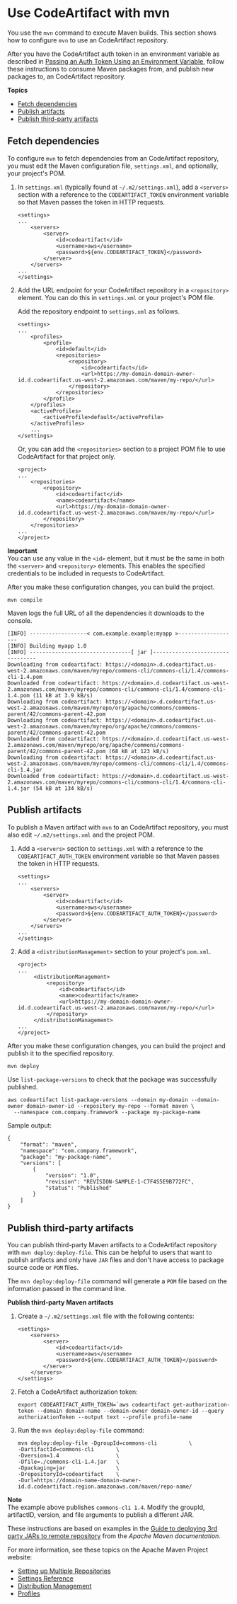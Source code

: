 # Use CodeArtifact with mvn<a name="maven-mvn"></a>

You use the `mvn` command to execute Maven builds\. This section shows how to configure `mvn` to use an CodeArtifact repository\.

After you have the CodeArtifact auth token in an environment variable as described in [Passing an Auth Token Using an Environment Variable](tokens-authentication.md#env-var), follow these instructions to consume Maven packages from, and publish new packages to, an CodeArtifact repository\.

**Topics**
+ [Fetch dependencies](#fetching-dependencies)
+ [Publish artifacts](#publishing-artifacts)
+ [Publish third\-party artifacts](#publishing-third-party-artifacts)

## Fetch dependencies<a name="fetching-dependencies"></a>

To configure `mvn` to fetch dependencies from an CodeArtifact repository, you must edit the Maven configuration file, `settings.xml`, and optionally, your project's POM\.

1. In `settings.xml` \(typically found at `~/.m2/settings.xml`\), add a `<servers>` section with a reference to the `CODEARTIFACT_TOKEN` environment variable so that Maven passes the token in HTTP requests\.

   ```
   <settings>
   ...
       <servers>
           <server>
               <id>codeartifact</id>
               <username>aws</username>
               <password>${env.CODEARTIFACT_TOKEN}</password>
           </server>
       </servers>
   ...
   </settings>
   ```

1. Add the URL endpoint for your CodeArtifact repository in a `<repository>` element\. You can do this in `settings.xml` or your project's POM file\.

   Add the repository endpoint to `settings.xml` as follows\.

   ```
   <settings>
   ...
       <profiles>
           <profile>
               <id>default</id>
               <repositories>
                   <repository>
                       <id>codeartifact</id>
                       <url>https://my-domain-domain-owner-id.d.codeartifact.us-west-2.amazonaws.com/maven/my-repo/</url>
                   </repository>
               </repositories>
           </profile>
       </profiles>
       <activeProfiles>
           <activeProfile>default</activeProfile>
       </activeProfiles>
       ...
   </settings>
   ```

   Or, you can add the `<repositories>` section to a project POM file to use CodeArtifact for that project only\.

   ```
   <project>
   ...
       <repositories>
           <repository>
               <id>codeartifact</id>
               <name>codeartifact</name>
               <url>https://my-domain-domain-owner-id.d.codeartifact.us-west-2.amazonaws.com/maven/my-repo/</url>
           </repository>
       </repositories>
   ...
   </project>
   ```

**Important**  
You can use any value in the `<id>` element, but it must be the same in both the `<server>` and `<repository>` elements\. This enables the specified credentials to be included in requests to CodeArtifact\.

After you make these configuration changes, you can build the project\.

```
mvn compile
```

Maven logs the full URL of all the dependencies it downloads to the console\.

```
[INFO] ------------------< com.example.example:myapp >-------------------
[INFO] Building myapp 1.0
[INFO] --------------------------------[ jar ]---------------------------------
Downloading from codeartifact: https://<domain>.d.codeartifact.us-west-2.amazonaws.com/maven/myrepo/commons-cli/commons-cli/1.4/commons-cli-1.4.pom
Downloaded from codeartifact: https://<domain>.d.codeartifact.us-west-2.amazonaws.com/maven/myrepo/commons-cli/commons-cli/1.4/commons-cli-1.4.pom (11 kB at 3.9 kB/s)
Downloading from codeartifact: https://<domain>.d.codeartifact.us-west-2.amazonaws.com/maven/myrepo/org/apache/commons/commons-parent/42/commons-parent-42.pom
Downloading from codeartifact: https://<domain>.d.codeartifact.us-west-2.amazonaws.com/maven/myrepo/org/apache/commons/commons-parent/42/commons-parent-42.pom
Downloaded from codeartifact: https://<domain>.d.codeartifact.us-west-2.amazonaws.com/maven/myrepo/org/apache/commons/commons-parent/42/commons-parent-42.pom (68 kB at 123 kB/s)
Downloading from codeartifact: https://<domain>.d.codeartifact.us-west-2.amazonaws.com/maven/myrepo/commons-cli/commons-cli/1.4/commons-cli-1.4.jar
Downloaded from codeartifact: https://<domain>.d.codeartifact.us-west-2.amazonaws.com/maven/myrepo/commons-cli/commons-cli/1.4/commons-cli-1.4.jar (54 kB at 134 kB/s)
```

## Publish artifacts<a name="publishing-artifacts"></a>

To publish a Maven artifact with `mvn` to an CodeArtifact repository, you must also edit `~/.m2/settings.xml` and the project POM\.

1. Add a `<servers>` section to `settings.xml` with a reference to the `CODEARTIFACT_AUTH_TOKEN` environment variable so that Maven passes the token in HTTP requests\.

   ```
   <settings>
   ...
       <servers>
           <server>
               <id>codeartifact</id>
               <username>aws</username>
               <password>${env.CODEARTIFACT_AUTH_TOKEN}</password>
           </server>
       </servers>
   ...
   </settings>
   ```

1. Add a `<distributionManagement>` section to your project's `pom.xml`\.

   ```
   <project>
   ...
        <distributionManagement>
            <repository>
                <id>codeartifact</id>
                <name>codeartifact</name>
                <url>https://my-domain-domain-owner-id.d.codeartifact.us-west-2.amazonaws.com/maven/my-repo/</url>
            </repository>
        </distributionManagement>
   ...
   </project>
   ```

After you make these configuration changes, you can build the project and publish it to the specified repository\.

```
mvn deploy
```

Use `list-package-versions` to check that the package was successfully published\.

```
aws codeartifact list-package-versions --domain my-domain --domain-owner domain-owner-id --repository my-repo --format maven \
  --namespace com.company.framework --package my-package-name
```

Sample output:

```
{
    "format": "maven",
    "namespace": "com.company.framework",
    "package": "my-package-name",
    "versions": [
        {
            "version": "1.0", 
            "revision": "REVISION-SAMPLE-1-C7F4S5E9B772FC",
            "status": "Published"
        }
    ]
}
```

## Publish third\-party artifacts<a name="publishing-third-party-artifacts"></a>

You can publish third\-party Maven artifacts to a CodeArtifact repository with `mvn deploy:deploy-file`\. This can be helpful to users that want to publish artifacts and only have `JAR` files and don't have access to package source code or `POM` files\.

The `mvn deploy:deploy-file` command will generate a `POM` file based on the information passed in the command line\.

**Publish third\-party Maven artifacts**

1. Create a `~/.m2/settings.xml` file with the following contents:

   ```
   <settings>
       <servers>
           <server>
               <id>codeartifact</id>
               <username>aws</username>
               <password>${env.CODEARTIFACT_AUTH_TOKEN}</password>
           </server>
       </servers>
   </settings>
   ```

1. Fetch a CodeArtifact authorization token:

   ```
   export CODEARTIFACT_AUTH_TOKEN=`aws codeartifact get-authorization-token --domain domain-name --domain-owner domain-owner-id --query authorizationToken --output text --profile profile-name
   ```

1. Run the `mvn deploy:deploy-file` command:

   ```
   mvn deploy:deploy-file -DgroupId=commons-cli          \
   -DartifactId=commons-cli       \
   -Dversion=1.4                  \
   -Dfile=./commons-cli-1.4.jar   \
   -Dpackaging=jar                \
   -DrepositoryId=codeartifact    \
   -Durl=https://domain-name-domain-owner-id.d.codeartifact.region.amazonaws.com/maven/repo-name/
   ```
**Note**  
The example above publishes `commons-cli 1.4`\. Modify the groupId, artifactID, version, and file arguments to publish a different JAR\.

These instructions are based on examples in the [Guide to deploying 3rd party JARs to remote repository](https://maven.apache.org/guides/mini/guide-3rd-party-jars-remote.html) from the *Apache Maven documentation*\. 

 For more information, see these topics on the Apache Maven Project website:
+  [Setting up Multiple Repositories](https://maven.apache.org/guides/mini/guide-multiple-repositories.html) 
+  [Settings Reference](https://maven.apache.org/settings.html) 
+  [Distribution Management](https://maven.apache.org/pom.html#Distribution_Management) 
+  [Profiles](https://maven.apache.org/pom.html#Profiles) 
